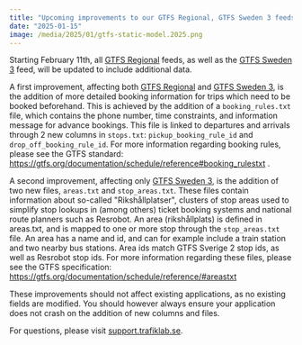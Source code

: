 ```yaml
---
title: "Upcoming improvements to our GTFS Regional, GTFS Sweden 3 feeds"
date: "2025-01-15"
image: /media/2025/01/gtfs-static-model.2025.png
---
```


Starting February 11th, all [GTFS Regional](/api/gtfs-datasets/gtfs-regional/) feeds, as well as the [GTFS Sweden 3](/api/gtfs-datasets/gtfs-sweden/) feed, will
be updated to include additional data.

A first improvement, affecting both [GTFS Regional](/api/gtfs-datasets/gtfs-regional/) and [GTFS Sweden 3](/api/gtfs-datasets/gtfs-sweden/), is the addition of
more detailed booking information for trips which need to be booked
beforehand. This is achieved by the addition of a `booking_rules.txt` file, which contains the phone number, time constraints, and information message for
advance bookings. This file is linked to departures and arrivals through 2 new columns in `stops.txt`: `pickup_booking_rule_id` and `drop_off_booking_rule_id`.
For more information regarding booking rules, please see the GTFS standard: https://gtfs.org/documentation/schedule/reference#booking_rulestxt .

A second improvement, affecting only [GTFS Sweden 3](/api/gtfs-datasets/gtfs-sweden/), is the addition of two new files, `areas.txt` and `stop_areas.txt`. These
files contain information about
so-called "Rikshållplatser", clusters of stop areas used to simplify stop lookups in (among others) ticket booking systems and national route planners such as
Resrobot. An area (rikshållplats) is defined in areas.txt, and is mapped to one or more stop through the `stop_areas.txt` file. An area has a name and id, and
can for example include a train station and two nearby bus stations. Area ids match GTFS Sverige 2 stop ids, as well as Resrobot stop ids. For more information
regarding these files, please see the GTFS specification: https://gtfs.org/documentation/schedule/reference/#areastxt

These improvements should not affect existing applications, as no existing fields are modified. You should however always ensure your application does not crash
on the addition of new columns and files.

For questions, please visit [support.trafiklab.se](https://support.trafiklab.se).